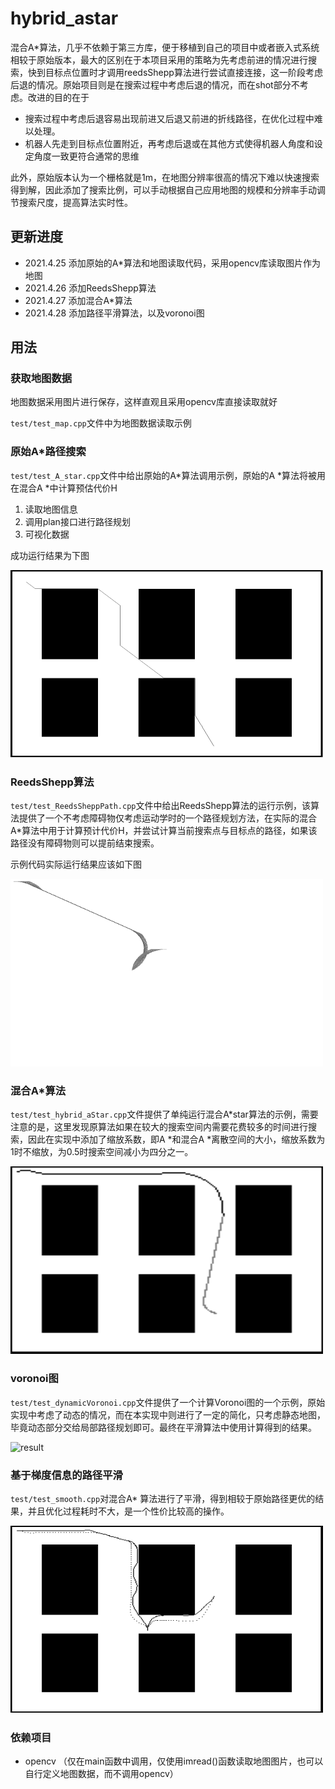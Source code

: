 # hybrid_astar

混合A*算法，几乎不依赖于第三方库，便于移植到自己的项目中或者嵌入式系统
相较于原始版本，最大的区别在于本项目采用的策略为先考虑前进的情况进行搜索，快到目标点位置时才调用reedsShepp算法进行尝试直接连接，这一阶段考虑后退的情况。原始项目则是在搜索过程中考虑后退的情况，而在shot部分不考虑。改进的目的在于

* 搜索过程中考虑后退容易出现前进又后退又前进的折线路径，在优化过程中难以处理。
* 机器人先走到目标点位置附近，再考虑后退或在其他方式使得机器人角度和设定角度一致更符合通常的思维

此外，原始版本认为一个栅格就是1m，在地图分辨率很高的情况下难以快速搜索得到解，因此添加了搜索比例，可以手动根据自己应用地图的规模和分辨率手动调节搜索尺度，提高算法实时性。

## 更新进度

* 2021.4.25 添加原始的A*算法和地图读取代码，采用opencv库读取图片作为地图
* 2021.4.26 添加ReedsShepp算法
* 2021.4.27 添加混合A*算法
* 2021.4.28 添加路径平滑算法，以及voronoi图
## 用法

### 获取地图数据
地图数据采用图片进行保存，这样直观且采用opencv库直接读取就好

`test/test_map.cpp`文件中为地图数据读取示例

### 原始A*路径搜索
`test/test_A_star.cpp`文件中给出原始的A*算法调用示例，原始的A *算法将被用在混合A *中计算预估代价H 
1. 读取地图信息
2. 调用plan接口进行路径规划
3. 可视化数据

成功运行结果为下图

<img src="pic/a_star.png" alt="a_star" width="500" height="300" align="bottom" />

### ReedsShepp算法 

`test/test_ReedsSheppPath.cpp`文件中给出ReedsShepp算法的运行示例，该算法提供了一个不考虑障碍物仅考虑运动学时的一个路径规划方法，在实际的混合A*算法中用于计算预计代价H，并尝试计算当前搜索点与目标点的路径，如果该路径没有障碍物则可以提前结束搜索。

示例代码实际运行结果应该如下图

<img src="pic/RS.png" alt="ReedsShepp" width="500" height="300" align="bottom" />


### 混合A*算法
`test/test_hybrid_aStar.cpp`文件提供了单纯运行混合A*star算法的示例，需要注意的是，这里发现原算法如果在较大的搜索空间内需要花费较多的时间进行搜索，因此在实现中添加了缩放系数，即A *和混合A *离散空间的大小，缩放系数为1时不缩放，为0.5时搜索空间减小为四分之一。

<img src="pic/hybridAStar.png" alt="hybridAStar" width="500" height="300" align="bottom" />

### voronoi图

`test/test_dynamicVoronoi.cpp`文件提供了一个计算Voronoi图的一个示例，原始实现中考虑了动态的情况，而在本实现中则进行了一定的简化，只考虑静态地图，毕竟动态部分交给局部路径规划即可。最终在平滑算法中使用计算得到的结果。

<img src="pic/result.pgm" alt="result" width="500" height="300" align="bottom" />

### 基于梯度信息的路径平滑
`test/test_smooth.cpp`对混合A* 算法进行了平滑，得到相较于原始路径更优的结果，并且优化过程耗时不大，是一个性价比较高的操作。

<img src="pic/smooth.png" alt="smooth" width="500" height="300" align="bottom" />

### 依赖项目

* opencv （仅在main函数中调用，仅使用imread()函数读取地图图片，也可以自行定义地图数据，而不调用opencv）
